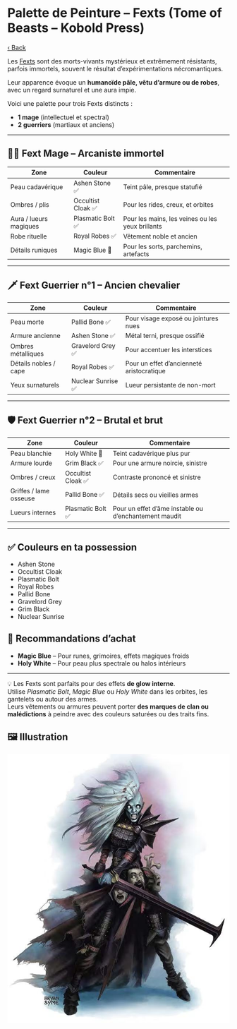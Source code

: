 # Palette de Peinture – Fexts (Tome of Beasts – Kobold Press)

[‹ Back](../index.md)

Les [Fexts](https://koboldpress.com/tome-of-beasts-fext/) sont des morts-vivants mystérieux et extrêmement résistants, parfois immortels, souvent le résultat d’expérimentations nécromantiques.

Leur apparence évoque un **humanoïde pâle, vêtu d’armure ou de robes**, avec un regard surnaturel et une aura impie.

Voici une palette pour trois Fexts distincts :

- **1 mage** (intellectuel et spectral)
- **2 guerriers** (martiaux et anciens)

---

## 🧙‍♂️ Fext Mage – Arcaniste immortel

| Zone                   | Couleur            | Commentaire                                      |
| ---------------------- | ------------------ | ------------------------------------------------ |
| Peau cadavérique       | Ashen Stone ✅     | Teint pâle, presque statufié                     |
| Ombres / plis          | Occultist Cloak ✅ | Pour les rides, creux, et orbites                |
| Aura / lueurs magiques | Plasmatic Bolt ✅  | Pour les mains, les veines ou les yeux brillants |
| Robe rituelle          | Royal Robes ✅     | Vêtement noble et ancien                         |
| Détails runiques       | Magic Blue 🛒      | Pour les sorts, parchemins, artefacts            |

---

## 🗡️ Fext Guerrier n°1 – Ancien chevalier

| Zone                  | Couleur            | Commentaire                               |
| --------------------- | ------------------ | ----------------------------------------- |
| Peau morte            | Pallid Bone ✅     | Pour visage exposé ou jointures nues      |
| Armure ancienne       | Ashen Stone ✅     | Métal terni, presque ossifié              |
| Ombres métalliques    | Gravelord Grey ✅  | Pour accentuer les interstices            |
| Détails nobles / cape | Royal Robes ✅     | Pour un effet d’ancienneté aristocratique |
| Yeux surnaturels      | Nuclear Sunrise ✅ | Lueur persistante de non-mort             |

---

## 🛡️ Fext Guerrier n°2 – Brutal et brut

| Zone                   | Couleur            | Commentaire                                           |
| ---------------------- | ------------------ | ----------------------------------------------------- |
| Peau blanchie          | Holy White 🛒      | Teint cadavérique plus pur                            |
| Armure lourde          | Grim Black ✅      | Pour une armure noircie, sinistre                     |
| Ombres / creux         | Occultist Cloak ✅ | Contraste prononcé et sinistre                        |
| Griffes / lame osseuse | Pallid Bone ✅     | Détails secs ou vieilles armes                        |
| Lueurs internes        | Plasmatic Bolt ✅  | Pour un effet d’âme instable ou d’enchantement maudit |

---

## ✅ Couleurs en ta possession

- Ashen Stone
- Occultist Cloak
- Plasmatic Bolt
- Royal Robes
- Pallid Bone
- Gravelord Grey
- Grim Black
- Nuclear Sunrise

## 🛒 Recommandations d’achat

- **Magic Blue** – Pour runes, grimoires, effets magiques froids
- **Holy White** – Pour peau plus spectrale ou halos intérieurs

---

💡 Les Fexts sont parfaits pour des effets **de glow interne**.  
Utilise _Plasmatic Bolt_, _Magic Blue_ ou _Holy White_ dans les orbites, les gantelets ou autour des armes.  
Leurs vêtements ou armures peuvent porter **des marques de clan ou malédictions** à peindre avec des couleurs saturées ou des traits fins.

## 🖼️ Illustration

![Illustration](fext.jpg)
